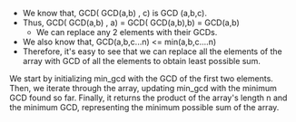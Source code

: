 
- We know that, GCD( GCD(a,b) , c) is GCD (a,b,c).
- Thus, GCD( GCD(a,b) , a) = GCD( GCD(a,b),b) = GCD(a,b)
  - We can replace any 2 elements with their GCDs. 
- We also know that, GCD(a,b,c...n) <= min(a,b,c....n)
- Therefore, it's easy to see that we can replace all the elements of the array with GCD of all the elements to obtain least possible sum.

We start by initializing min_gcd with the GCD of the first two elements. Then, we iterate through the array, updating min_gcd with the minimum GCD found so far.
Finally, it returns the product of the array's length n and the minimum GCD, representing the minimum possible sum of the array.

